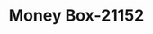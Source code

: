 ---
f_zip-code: 78664
f_state-code: TX
title: Money Box-21152
f_phone: 512-244-3038
f_city-only: Round Rock
f_address: 907 North I H 35 Round Rock
f_location-unique-id: '21152'
slug: money-box-21152
updated-on: '2024-05-30T13:46:58.046Z'
created-on: '2024-05-30T13:36:59.803Z'
published-on: '2024-05-30T13:54:32.469Z'
f_city-state: cms/city/round-rock-tx.md
f_company: cms/company/money-box.md
f_state: cms/state/texas.md
layout: '[payday-loan].html'
tags: payday-loan
---